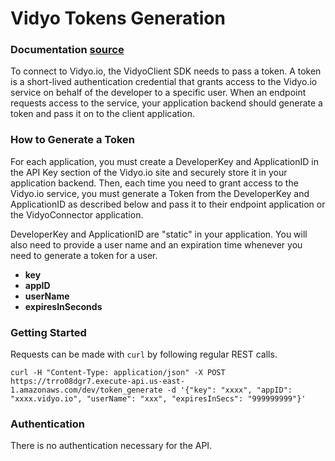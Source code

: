 # Vidyo Tokens Generation

### Documentation [source](https://developer.vidyo.io/documentation/4-1-22-9/getting-started)

To connect to Vidyo.io, the VidyoClient SDK needs to pass a token. A token is a short-lived authentication credential that grants access to the Vidyo.io service on behalf of the developer to a specific user. When an endpoint requests access to the service, your application backend should generate a token and pass it on to the client application.

### How to Generate a Token

For each application, you must create a DeveloperKey and ApplicationID in the API Key section of the Vidyo.io site and securely store it in your application backend. Then, each time you need to grant access to the Vidyo.io service, you must generate a Token from the DeveloperKey and ApplicationID as described below and pass it to their endpoint application or the VidyoConnector application.

DeveloperKey and ApplicationID are "static" in your application. You will also need to provide a user name and an expiration time whenever you need to generate a token for a user.

* __key__
* __appID__
* __userName__
* __expiresInSeconds__




### Getting Started

Requests can be made with `curl` by following regular REST calls.

```
curl -H "Content-Type: application/json" -X POST https://trro08dgr7.execute-api.us-east-1.amazonaws.com/dev/token_generate -d '{"key": "xxxx", "appID": "xxxx.vidyo.io", "userName": "xxx", "expiresInSecs": "999999999"}'
```

### Authentication
There is no authentication necessary for the API.